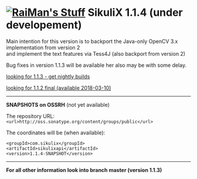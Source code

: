 [![RaiMan's Stuff](https://raw.github.com/RaiMan/SikuliX-2014-Docs/master/src/main/resources/docs/source/RaiManStuff64.png)](http://www.sikuli.org) SikuliX 1.1.4 (under developement)
============

Main intention for this version is to backport the Java-only OpenCV 3.x implementation from version 2<br>
and implement the text features via Tess4J (also backport from version 2)

Bug fixes in version 1.1.3 will be available her also may be with some delay. 

[looking for 1.1.3 - get nightly builds](https://raiman.github.io/SikuliX1/nightly.html)

[looking for 1.1.2 final (available 2018-03-10)](https://launchpad.net/sikuli/sikulix/1.1.2)

<hr>

**SNAPSHOTS on OSSRH** (not yet available)<br>

The repository URL:<br>
`<url>http://oss.sonatype.org/content/groups/public</url>`<br>

The coordinates will be (when available):
```
<groupId>com.sikulix</groupId>
<artifactId>sikulixapi</artifactId>
<version>1.1.4-SNAPSHOT</version>
```

<hr>

**For all other information look into branch master (version 1.1.3)**

